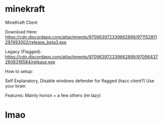 # minekraft
MineKraft Client 

Download Here: https://cdn.discordapp.com/attachments/970963972339662899/971152811297493002/release_beta3.exe


Legacy (Flagged): https://cdn.discordapp.com/attachments/970963972339662899/970964372606316584/release.exe

How to setup: 

Self Explanatory,
Disable windows defender for flagged (hacc client?)
Use your brain

Features: Mainly horion + a few others (im lazy)

# lmao
